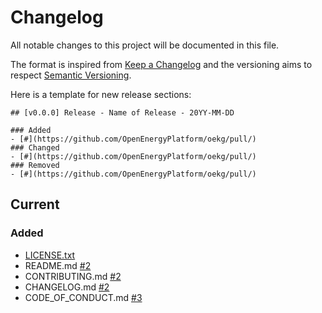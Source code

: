 # Changelog

All notable changes to this project will be documented in this file.

The format is inspired from [Keep a Changelog](http://keepachangelog.com/en/1.0.0/)
and the versioning aims to respect [Semantic Versioning](http://semver.org/spec/v2.0.0.html).

Here is a template for new release sections:
```
## [v0.0.0] Release - Name of Release - 20YY-MM-DD

### Added
- [#](https://github.com/OpenEnergyPlatform/oekg/pull/)
### Changed
- [#](https://github.com/OpenEnergyPlatform/oekg/pull/)
### Removed
- [#](https://github.com/OpenEnergyPlatform/oekg/pull/)
```


## Current

### Added
- [LICENSE.txt](https://github.com/OpenEnergyPlatform/oekg/blob/main/LICENSE)
- README.md [#2](https://github.com/OpenEnergyPlatform/oekg/pull/2)
- CONTRIBUTING.md [#2](https://github.com/OpenEnergyPlatform/oekg/pull/2)
- CHANGELOG.md [#2](https://github.com/OpenEnergyPlatform/oekg/pull/2)
- CODE_OF_CONDUCT.md [#3](https://github.com/OpenEnergyPlatform/oekg/pull/3)
